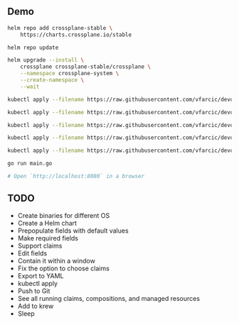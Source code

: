 ## Demo

```bash
helm repo add crossplane-stable \
    https://charts.crossplane.io/stable

helm repo update

helm upgrade --install \
    crossplane crossplane-stable/crossplane \
    --namespace crossplane-system \
    --create-namespace \
    --wait

kubectl apply --filename https://raw.githubusercontent.com/vfarcic/devops-toolkit-crossplane/master/crossplane-config/config-app.yaml

kubectl apply --filename https://raw.githubusercontent.com/vfarcic/devops-toolkit-crossplane/master/crossplane-config/config-gitops.yaml

kubectl apply --filename https://raw.githubusercontent.com/vfarcic/devops-toolkit-crossplane/master/crossplane-config/config-k8s.yaml

kubectl apply --filename https://raw.githubusercontent.com/vfarcic/devops-toolkit-crossplane/master/crossplane-config/config-monitoring.yaml

kubectl apply --filename https://raw.githubusercontent.com/vfarcic/devops-toolkit-crossplane/master/crossplane-config/config-sql.yaml

go run main.go

# Open `http://localhost:8080` in a browser
```

## TODO

* Create binaries for different OS
* Create a Helm chart
* Prepopulate fields with default values
* Make required fields
* Support claims
* Edit fields
* Contain it within a window
* Fix the option to choose claims
* Export to YAML
* kubectl apply
* Push to Git
* See all running claims, compositions, and managed resources
* Add to krew
* Sleep